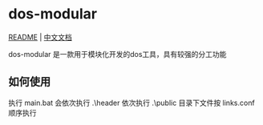 # dos-modular

[README](README.md) | [中文文档](README_zh.md)

dos-modular 是一款用于模块化开发的dos工具，具有较强的分工功能

## 如何使用
执行 main.bat 会依次执行
.\header 依次执行
.\public 目录下文件按 links.conf 顺序执行
